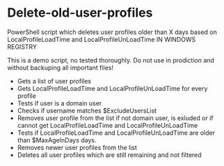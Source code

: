 # Delete-old-user-profiles
PowerShell script which deletes user profiles older than X days based on LocalProfileLoadTime and LocalProfileUnLoadTime IN WINDOWS REGISTRY

This is a demo script, no tested thoroughly. Do not use in prodiction and without backuping all important files!

- Gets a list of user profiles
- Gets LocalProfileLoadTime and LocalProfileUnLoadTime for every profile
- Tests if user is a domain user
- Checks if username matches $ExcludeUsersList
- Removes user profile from the list if not domain user, is exluded or if cannot get LocalProfileLoadTime and LocalProfileUnLoadTime
- Tests if LocalProfileLoadTime and LocalProfileUnLoadTime are older than $MaxAgeInDays days.
- Removes newer user profiles from the list
- Deletes all user profiles which are still remaining and not filtered

